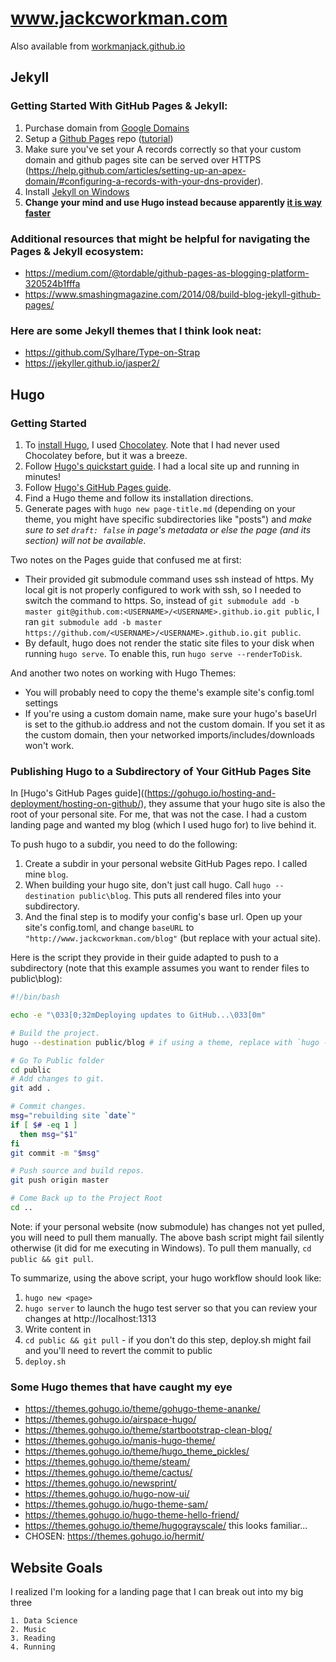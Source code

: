 # www.jackcworkman.com

Also available from [workmanjack.github.io](workmanjack.github.io)

## Jekyll

### Getting Started With GitHub Pages & Jekyll:

1. Purchase domain from [Google Domains](https://domains.google)
2. Setup a [Github Pages](https://pages.github.com/) repo ([tutorial](http://www.curtismlarson.com/blog/2015/04/12/github-pages-google-domains/))
3. Make sure you've set your A records correctly so that your custom domain and github pages site can be served over HTTPS (https://help.github.com/articles/setting-up-an-apex-domain/#configuring-a-records-with-your-dns-provider).
4. Install [Jekyll on Windows](https://jekyllrb.com/docs/installation/windows/)
5. **Change your mind and use Hugo instead because apparently [it is way faster](https://forestry.io/blog/hugo-and-jekyll-compared/)**

### Additional resources that might be helpful for navigating the Pages & Jekyll ecosystem:

* https://medium.com/@tordable/github-pages-as-blogging-platform-320524b1fffa
* https://www.smashingmagazine.com/2014/08/build-blog-jekyll-github-pages/

### Here are some Jekyll themes that I think look neat:

* https://github.com/Sylhare/Type-on-Strap
* https://jekyller.github.io/jasper2/

## Hugo

### Getting Started

1. To [install Hugo](https://gohugo.io/getting-started/installing), I used [Chocolatey](https://chocolatey.org/). Note that I had never used Chocolatey before, but it was a breeze.
2. Follow [Hugo's quickstart guide](https://gohugo.io/getting-started/quick-start/). I had a local site up and running in minutes!
3. Follow [Hugo's GitHub Pages guide](https://gohugo.io/hosting-and-deployment/hosting-on-github/).
4. Find a Hugo theme and follow its installation directions.
5. Generate pages with `hugo new page-title.md` (depending on your theme, you might have specific subdirectories like "posts") and *make sure to set `draft: false` in page's metadata or else the page (and its section) will not be available*.

Two notes on the Pages guide that confused me at first:

* Their provided git submodule command uses ssh instead of https. My local git is not properly configured to work with ssh, so I needed to switch the command to https. So, instead of `git submodule add -b master git@github.com:<USERNAME>/<USERNAME>.github.io.git public`, I ran `git submodule add -b master https://github.com/<USERNAME>/<USERNAME>.github.io.git public`.
* By default, hugo does not render the static site files to your disk when running `hugo serve`. To enable this, run `hugo serve --renderToDisk`.

And another two notes on working with Hugo Themes:

* You will probably need to copy the theme's example site's config.toml settings
* If you're using a custom domain name, make sure your hugo's baseUrl is set to the github.io address and not the custom domain. If you set it as the custom domain, then your networked imports/includes/downloads won't work.

### Publishing Hugo to a Subdirectory of Your GitHub Pages Site

In [Hugo's GitHub Pages guide]((https://gohugo.io/hosting-and-deployment/hosting-on-github/), they assume that your hugo site is also the root of your personal site. For me, that was not the case. I had a custom landing page and wanted my blog (which I used hugo for) to live behind it.

To push hugo to a subdir, you need to do the following:

1. Create a subdir in your personal website GitHub Pages repo. I called mine `blog`.
2. When building your hugo site, don't just call hugo. Call `hugo --destination public\blog`. This puts all rendered files into your subdirectory.
3. And the final step is to modify your config's base url. Open up your site's config.toml, and change `baseURL` to `"http://www.jackcworkman.com/blog"` (but replace with your actual site).

Here is the script they provide in their guide adapted to push to a subdirectory (note that this example assumes you want to render files to public\blog):

```bash
#!/bin/bash

echo -e "\033[0;32mDeploying updates to GitHub...\033[0m"

# Build the project.
hugo --destination public/blog # if using a theme, replace with `hugo -t <YOURTHEME>`

# Go To Public folder
cd public
# Add changes to git.
git add .

# Commit changes.
msg="rebuilding site `date`"
if [ $# -eq 1 ]
  then msg="$1"
fi
git commit -m "$msg"

# Push source and build repos.
git push origin master

# Come Back up to the Project Root
cd ..
```

Note: if your personal website (now submodule) has changes not yet pulled, you will need to pull them manually. The above bash script might fail silently otherwise (it did for me executing in Windows). To pull them manually, `cd public && git pull`.

To summarize, using the above script, your hugo workflow should look like:

1. `hugo new <page>`
2. `hugo server` to launch the hugo test server so that you can review your changes at http://localhost:1313
3. Write content in <page>
4. `cd public && git pull` - if you don't do this step, deploy.sh might fail and you'll need to revert the commit to public
5. `deploy.sh`

### Some Hugo themes that have caught my eye

* https://themes.gohugo.io/theme/gohugo-theme-ananke/
* https://themes.gohugo.io/airspace-hugo/
* https://themes.gohugo.io/theme/startbootstrap-clean-blog/
* https://themes.gohugo.io/manis-hugo-theme/
* https://themes.gohugo.io/theme/hugo_theme_pickles/
* https://themes.gohugo.io/theme/steam/
* https://themes.gohugo.io/theme/cactus/
* https://themes.gohugo.io/newsprint/
* https://themes.gohugo.io/hugo-now-ui/
* https://themes.gohugo.io/hugo-theme-sam/
* https://themes.gohugo.io/hugo-theme-hello-friend/
* https://themes.gohugo.io/theme/hugograyscale/ this looks familiar...
* CHOSEN: https://themes.gohugo.io/hermit/

## Website Goals

I realized I'm looking for a landing page that I can break out into my big three

    1. Data Science
    2. Music
    3. Reading
    4. Running
